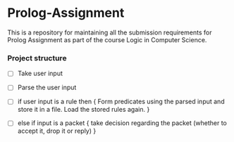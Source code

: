  # Prolog-Assignment

This is a repository for maintaining all the submission requirements for Prolog Assignment as part of the course Logic in Computer Science.

### Project structure ###
- [ ] Take user input 
- [ ] Parse the user input 
- [ ] if user input is a rule then { Form predicates using the parsed input and store it in a file. Load the stored rules again. }
- [ ] else if input is a packet { take decision regarding the packet (whether to accept it, drop it or reply) } 

